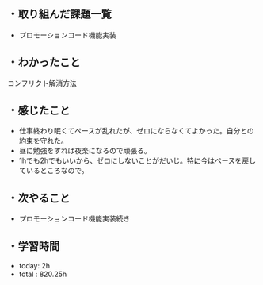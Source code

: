 ## ・取り組んだ課題一覧
- プロモーションコード機能実装

## ・わかったこと
コンフリクト解消方法

## ・感じたこと
- 仕事終わり眠くてペースが乱れたが、ゼロにならなくてよかった。自分との約束を守れた。
- 昼に勉強をすれば夜楽になるので頑張る。
- 1hでも2hでもいいから、ゼロにしないことがだいじ。特に今はペースを戻しているところなので。

## ・次やること
- プロモーションコード機能実装続き
　
## ・学習時間
- today: 2h
- total  : 820.25h